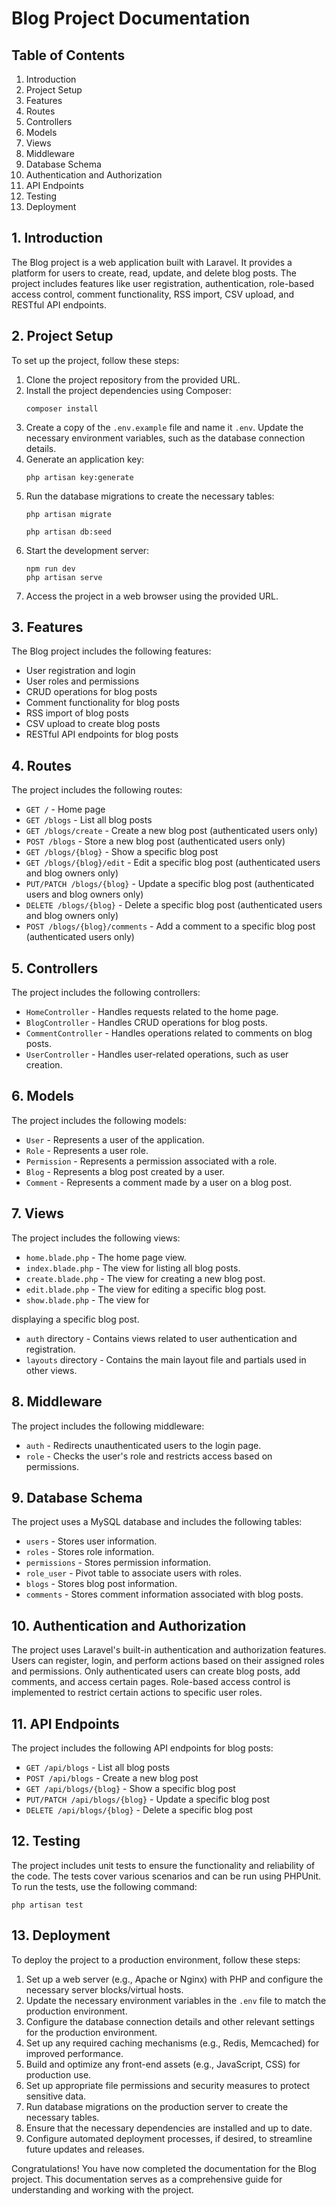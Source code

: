 # Blog Project Documentation

## Table of Contents
1. Introduction
2. Project Setup
3. Features
4. Routes
5. Controllers
6. Models
7. Views
8. Middleware
9. Database Schema
10. Authentication and Authorization
11. API Endpoints
12. Testing
13. Deployment

## 1. Introduction
The Blog project is a web application built with Laravel. It provides a platform for users to create, read, update, and delete blog posts. The project includes features like user registration, authentication, role-based access control, comment functionality, RSS import, CSV upload, and RESTful API endpoints.

## 2. Project Setup
To set up the project, follow these steps:

1. Clone the project repository from the provided URL.
2. Install the project dependencies using Composer:
   ```
   composer install
   ```
3. Create a copy of the `.env.example` file and name it `.env`. Update the necessary environment variables, such as the database connection details.
4. Generate an application key:
   ```
   php artisan key:generate
   ```
5. Run the database migrations to create the necessary tables:
   ```
   php artisan migrate

   php artisan db:seed 
   ```
6. Start the development server:
   ```
   npm run dev
   php artisan serve
   ```
7. Access the project in a web browser using the provided URL.

## 3. Features
The Blog project includes the following features:

- User registration and login
- User roles and permissions
- CRUD operations for blog posts
- Comment functionality for blog posts
- RSS import of blog posts
- CSV upload to create blog posts
- RESTful API endpoints for blog posts

## 4. Routes
The project includes the following routes:

- `GET /` - Home page
- `GET /blogs` - List all blog posts
- `GET /blogs/create` - Create a new blog post (authenticated users only)
- `POST /blogs` - Store a new blog post (authenticated users only)
- `GET /blogs/{blog}` - Show a specific blog post
- `GET /blogs/{blog}/edit` - Edit a specific blog post (authenticated users and blog owners only)
- `PUT/PATCH /blogs/{blog}` - Update a specific blog post (authenticated users and blog owners only)
- `DELETE /blogs/{blog}` - Delete a specific blog post (authenticated users and blog owners only)
- `POST /blogs/{blog}/comments` - Add a comment to a specific blog post (authenticated users only)

## 5. Controllers
The project includes the following controllers:

- `HomeController` - Handles requests related to the home page.
- `BlogController` - Handles CRUD operations for blog posts.
- `CommentController` - Handles operations related to comments on blog posts.
- `UserController` - Handles user-related operations, such as user creation.

## 6. Models
The project includes the following models:

- `User` - Represents a user of the application.
- `Role` - Represents a user role.
- `Permission` - Represents a permission associated with a role.
- `Blog` - Represents a blog post created by a user.
- `Comment` - Represents a comment made by a user on a blog post.

## 7. Views
The project includes the following views:

- `home.blade.php` - The home page view.
- `index.blade.php` - The view for listing all blog posts.
- `create.blade.php` - The view for creating a new blog post.
- `edit.blade.php` - The view for editing a specific blog post.
- `show.blade.php` - The view for

 displaying a specific blog post.
- `auth` directory - Contains views related to user authentication and registration.
- `layouts` directory - Contains the main layout file and partials used in other views.

## 8. Middleware
The project includes the following middleware:

- `auth` - Redirects unauthenticated users to the login page.
- `role` - Checks the user's role and restricts access based on permissions.

## 9. Database Schema
The project uses a MySQL database and includes the following tables:

- `users` - Stores user information.
- `roles` - Stores role information.
- `permissions` - Stores permission information.
- `role_user` - Pivot table to associate users with roles.
- `blogs` - Stores blog post information.
- `comments` - Stores comment information associated with blog posts.

## 10. Authentication and Authorization
The project uses Laravel's built-in authentication and authorization features. Users can register, login, and perform actions based on their assigned roles and permissions. Only authenticated users can create blog posts, add comments, and access certain pages. Role-based access control is implemented to restrict certain actions to specific user roles.

## 11. API Endpoints
The project includes the following API endpoints for blog posts:

- `GET /api/blogs` - List all blog posts
- `POST /api/blogs` - Create a new blog post
- `GET /api/blogs/{blog}` - Show a specific blog post
- `PUT/PATCH /api/blogs/{blog}` - Update a specific blog post
- `DELETE /api/blogs/{blog}` - Delete a specific blog post

## 12. Testing
The project includes unit tests to ensure the functionality and reliability of the code. The tests cover various scenarios and can be run using PHPUnit. To run the tests, use the following command:
```
php artisan test
```

## 13. Deployment
To deploy the project to a production environment, follow these steps:

1. Set up a web server (e.g., Apache or Nginx) with PHP and configure the necessary server blocks/virtual hosts.
2. Update the necessary environment variables in the `.env` file to match the production environment.
3. Configure the database connection details and other relevant settings for the production environment.
4. Set up any required caching mechanisms (e.g., Redis, Memcached) for improved performance.
5. Build and optimize any front-end assets (e.g., JavaScript, CSS) for production use.
6. Set up appropriate file permissions and security measures to protect sensitive data.
7. Run database migrations on the production server to create the necessary tables.
8. Ensure that the necessary dependencies are installed and up to date.
9. Configure automated deployment processes, if desired, to streamline future updates and releases.

Congratulations! You have now completed the documentation for the Blog project. This documentation serves as a comprehensive guide for understanding and working with the project.

